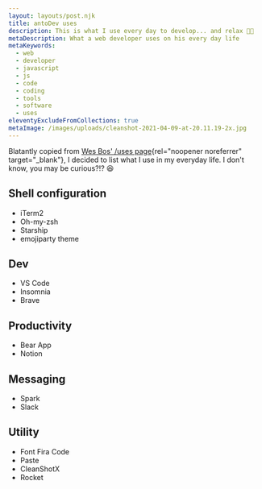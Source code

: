 ```yaml
---
layout: layouts/post.njk
title: antoDev uses
description: This is what I use every day to develop... and relax 💪🏻
metaDescription: What a web developer uses on his every day life
metaKeywords:
  - web
  - developer
  - javascript
  - js
  - code
  - coding
  - tools
  - software
  - uses
eleventyExcludeFromCollections: true
metaImage: /images/uploads/cleanshot-2021-04-09-at-20.11.19-2x.jpg
---
```


Blatantly copied from [Wes Bos' /uses page](https://wesbos.com/uses){rel="noopener noreferrer" target="\_blank"}, I decided to list what I use in my everyday life. I don't know, you may be curious?!? 😆

## Shell configuration 
* iTerm2
* Oh-my-zsh
* Starship
* emojiparty theme

## Dev
* VS Code
* Insomnia
* Brave

## Productivity
* Bear App
* Notion

## Messaging
* Spark
* Slack

## Utility
* Font Fira Code
* Paste
* CleanShotX
* Rocket